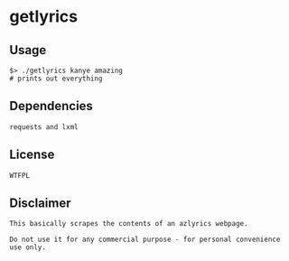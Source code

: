 getlyrics
==================

## Usage
	$> ./getlyrics kanye amazing
	# prints out everything

## Dependencies
	requests and lxml

## License
	WTFPL

## Disclaimer
	This basically scrapes the contents of an azlyrics webpage.

	Do not use it for any commercial purpose - for personal convenience use only.

